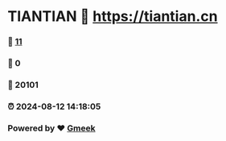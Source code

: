 # TIANTIAN :link: https://tiantian.cn 
### :page_facing_up: [11](https://tiantian.cn/tag.html) 
### :speech_balloon: 0 
### :hibiscus: 20101 
### :alarm_clock: 2024-08-12 14:18:05 
### Powered by :heart: [Gmeek](https://github.com/Meekdai/Gmeek)
